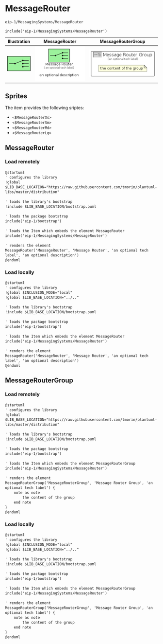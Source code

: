 # MessageRouter


```text
eip-1/MessagingSystems/MessageRouter
```

```text
include('eip-1/MessagingSystems/MessageRouter')
```



| Illustration | MessageRouter | MessageRouterGroup |
| :---: | :---: | :---: |
| ![illustration for Illustration](../../eip-1/MessagingSystems/MessageRouter.png) | ![illustration for MessageRouter](../../eip-1/MessagingSystems/MessageRouter.Local.png) | ![illustration for MessageRouterGroup](../../eip-1/MessagingSystems/MessageRouterGroup.Local.png) |



## Sprites
The item provides the following sriptes:

- `<$MessageRouterXs>`
- `<$MessageRouterSm>`
- `<$MessageRouterMd>`
- `<$MessageRouterLg>`





## MessageRouter

### Load remotely
```plantuml
@startuml
' configures the library
!global $LIB_BASE_LOCATION="https://raw.githubusercontent.com/tmorin/plantuml-libs/master/distribution"

' loads the library's bootstrap
!include $LIB_BASE_LOCATION/bootstrap.puml

' loads the package bootstrap
include('eip-1/bootstrap')

' loads the Item which embeds the element MessageRouter
include('eip-1/MessagingSystems/MessageRouter')

' renders the element
MessageRouter('MessageRouter', 'Message Router', 'an optional tech label', 'an optional description')
@enduml
```

### Load locally
```plantuml
@startuml
' configures the library
!global $INCLUSION_MODE="local"
!global $LIB_BASE_LOCATION="../.."

' loads the library's bootstrap
!include $LIB_BASE_LOCATION/bootstrap.puml

' loads the package bootstrap
include('eip-1/bootstrap')

' loads the Item which embeds the element MessageRouter
include('eip-1/MessagingSystems/MessageRouter')

' renders the element
MessageRouter('MessageRouter', 'Message Router', 'an optional tech label', 'an optional description')
@enduml
```

## MessageRouterGroup

### Load remotely
```plantuml
@startuml
' configures the library
!global $LIB_BASE_LOCATION="https://raw.githubusercontent.com/tmorin/plantuml-libs/master/distribution"

' loads the library's bootstrap
!include $LIB_BASE_LOCATION/bootstrap.puml

' loads the package bootstrap
include('eip-1/bootstrap')

' loads the Item which embeds the element MessageRouterGroup
include('eip-1/MessagingSystems/MessageRouter')

' renders the element
MessageRouterGroup('MessageRouterGroup', 'Message Router Group', 'an optional tech label') {
    note as note
        the content of the group
    end note
}
@enduml
```

### Load locally
```plantuml
@startuml
' configures the library
!global $INCLUSION_MODE="local"
!global $LIB_BASE_LOCATION="../.."

' loads the library's bootstrap
!include $LIB_BASE_LOCATION/bootstrap.puml

' loads the package bootstrap
include('eip-1/bootstrap')

' loads the Item which embeds the element MessageRouterGroup
include('eip-1/MessagingSystems/MessageRouter')

' renders the element
MessageRouterGroup('MessageRouterGroup', 'Message Router Group', 'an optional tech label') {
    note as note
        the content of the group
    end note
}
@enduml
```

